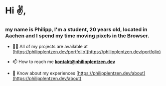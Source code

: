 <h1>Hi ✌️,</h1>
<h3>my name is Philipp, I'm a student, 20 years old, located in Aachen and I spend my time moving pixels in the Browser.</h3>

- 👨‍💻 All of my projects are available at [https://philipplentzen.dev/portfolio](https://philipplentzen.dev/portfolio)

- 📫 How to reach me **kontakt@philipplentzen.dev**

- 📄 Know about my experiences [https://philipplentzen.dev/about](https://philipplentzen.dev/about)